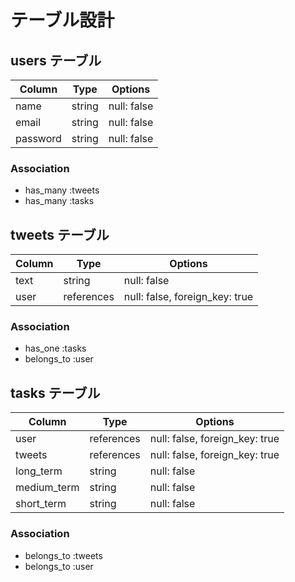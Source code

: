 # テーブル設計

## users テーブル

| Column   | Type   | Options     |
| -------- | ------ | ----------- |
| name     | string | null: false |
| email    | string | null: false |
| password | string | null: false |

### Association

- has_many :tweets
- has_many :tasks 

## tweets テーブル

| Column | Type       | Options     |
| ------ | ------     | ----------- |
| text   | string     | null: false |
| user   | references | null: false, foreign_key: true |

### Association

- has_one  :tasks
- belongs_to :user

## tasks テーブル

| Column        | Type       | Options                        |
| ------        | ---------- | ------------------------------ |
| user          | references | null: false, foreign_key: true |
| tweets        | references | null: false, foreign_key: true |
| long_term     | string     | null: false |
| medium_term   | string     | null: false |
| short_term    | string     | null: false |

### Association

- belongs_to :tweets
- belongs_to :user
